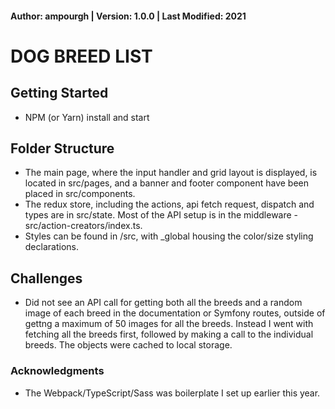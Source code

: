 #### Author: ampourgh | Version: 1.0.0 | Last Modified: 2021

# DOG BREED LIST

## Getting Started
* NPM (or Yarn) install and start


## Folder Structure
* The main page, where the input handler and grid layout is displayed, is located in src/pages, and a banner and footer component have been placed in src/components.
* The redux store, including the actions, api fetch request, dispatch and types are in src/state. Most of the API setup is in the middleware - src/action-creators/index.ts.
* Styles can be found in /src, with _global housing the color/size styling declarations.


## Challenges
* Did not see an API call for getting both all the breeds and a random image of each breed in the documentation or Symfony routes, outside of gettng a maximum of 50 images for all the breeds. Instead I went with fetching all the breeds first, followed by making a call to the individual breeds. The objects were cached to local storage. 

### Acknowledgments
* The Webpack/TypeScript/Sass was boilerplate I set up earlier this year.